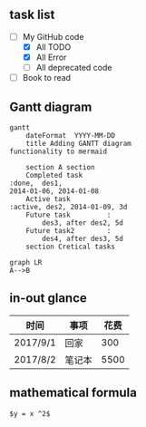 ## task list
- [ ] My GitHub code
    - [x] All TODO
    - [x] All Error
    - [ ]  All deprecated code
- [ ] Book to read   

## Gantt diagram
```
gantt
    dateFormat  YYYY-MM-DD
    title Adding GANTT diagram
functionality to mermaid

    section A section
    Completed task
:done,  des1,
2014-01-06, 2014-01-08
	Active task
:active, des2, 2014-01-09, 3d
	Future task 		:
		des3, after des2, 5d
	Future task2 		:
		des4, after des3, 5d
	section Cretical tasks
```

```
graph LR
A-->B

```

## in-out glance
时间 | 事项 | 花费
--- | --- | ---
2017/9/1 | 回家 |300
2017/8/2 |笔记本 |5500

## mathematical formula
`$y = x ^2$`